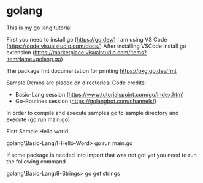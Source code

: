 # golang

This is my go lang tutorial

First you need to install go (https://go.dev/)
I am using VS Code (https://code.visualstudio.com/docs/)
After installing VSCode install go extension (https://marketplace.visualstudio.com/items?itemName=golang.go)

The package fmt documentation for printing
https://pkg.go.dev/fmt

Sample Demos are placed on directories:
Code credits: 
- Basic-Lang session (https://www.tutorialspoint.com/go/index.htm)
- Go-Routines session (https://golangbot.com/channels/)

In order to compile and execute samples go to sample directory and execute (go run main.go)

Fisrt Sample Hello world 

golang\Basic-Lang\1-Hello-Word> go run main.go

If some package is needed into import that was not got yet you need to run the following command

golang\Basic-Lang\8-Strings> go get strings